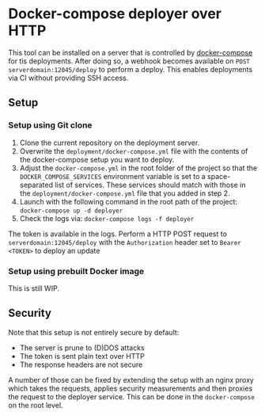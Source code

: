 # Docker-compose deployer over HTTP
This tool can be installed on a server that is controlled by [docker-compose](https://docs.docker.com/compose/) for tis deployments. After doing so, a webhook becomes available on `POST serverdomain:12045/deploy` to perform a deploy. This enables deployments via CI without providing SSH access.

## Setup
### Setup using Git clone
 1. Clone the current repository on the deployment server.
 2. Overwrite the `deployment/docker-compose.yml` file with the contents of the docker-compose setup you want to deploy.
 3. Adjust the `docker-compose.yml` in the root folder of the project so that the `DOCKER_COMPOSE_SERVICES` environment variable is set to a space-separated list of services. These services should match with those in the `deployment/docker-compose.yml` file that you added in step 2.
 4. Launch with the following command in the root path of the project: `docker-compose up -d deployer`
5. Check the logs via: `docker-compose logs -f deployer`

The token is available in the logs. Perform a HTTP POST request to  `serverdomain:12045/deploy` with the `Authorization` header set to `Bearer <TOKEN>` to deploy an update

### Setup using prebuilt Docker image
This is still WIP.

## Security
Note that this setup is not entirely secure by default:
* The server is prune to (D)DOS attacks 
* The token is sent plain text over HTTP
* The response headers are not secure

A number of those can be fixed by extending the setup with an nginx proxy which takes the requests, applies security measurements and then proxies the request to the deployer service. This can be done in the `docker-compose` on the root level.
